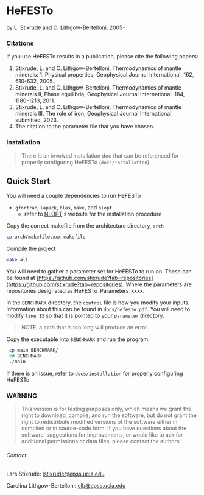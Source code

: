 # HeFESTo
by L. Stixrude and C. Lithgow-Bertelloni, 2005-

### Citations
If you use HeFESTo results in a publication, please cite the following papers:
1. Stixrude, L. and C. Lithgow-Bertelloni, Thermodynamics of mantle minerals: 1. Physical properties, Geophysical Journal International, 162, 610-632, 2005.
2. Stixrude, L. and C. Lithgow-Bertelloni, Thermodynamics of mantle minerals II, Phase equilibria, Geophysical Journal International, 184, 1180-1213, 2011.
3. Stixrude, L. and C. Lithgow-Bertelloni, Thermodynamics of mantle minerals III, The role of iron, Geophysical Journal International, submitted, 2023.
4. The citation to the parameter file that you have chosen.

### Installation
> There is an involved installation doc that can be referenced for properly
> configuring HeFESTo (`docs/installation`).

## Quick Start
You will need a couple dependencies to run HeFESTo
- `gfortran`, `lapack`, `blas`, `make`, and `nlopt`
  - refer to [NLOPT](https://nlopt.readthedocs.io/en/latest/)'s website for the installation procedure

Copy the correct makefile from the architecture directory, `arch`
```bash
cp arch/makefile.xxx makefile
```

Compile the project
```bash
make all
```

You will need to gather a parameter set for HeFESTo to run on. These can be
found at
[https://github.com/stixrude?tab=repositories](https://github.com/stixrude?tab=repositories).
Where the parameters are repositories designated as HeFESTo_Parameters_xxxx.

In the `BENCHMARK` directory, the `control` file is how you modify your inputs.
Information about this can be found in `docs/hefesto.pdf`. You will need to modify
`line 13` so that it is pointed to your `parameter` directory.
> NOTE: a path that is too long will produce an error.

Copy the executable into `BENCHMARK` and run the program.
```bash
 cp main BENCHMARK/
 cd BENCHMARK
 ./main
```

If there is an issue, refer to `docs/installation` for properly configuring
HeFESTo


### __WARNING__
> This version is for testing purposes only, which means we grant the right to
> download, compile, and run the software, but do not grant the right to
> redistribute modified versions of the software either in compiled or in
> source-code form. If you have questions about the software, suggestions for
> improvements, or would like to ask for additional permissions or data files,
> please contact the authors:

###### Contact
Lars Stixrude: [lstixrude@epss.ucla.edu](mailto:lstixrude@epss.ucla.edu)

Carolina Lithgow-Bertelloni: [clb@epss.ucla.edu](mailto:clb@epss.ucla.edu)
